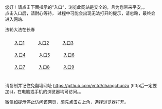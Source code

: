 您好！请点击下面指示的“入口”，浏览此网站是安全的，且为您带来平安。。 <br/>
点击入口后，请耐心等待， 过程中可能会出现无法打开的提示，请忽略，最终会进入网站. </br>

法轮大法在长春<br/>
<div style="padding:10px"><a style="margin:20px" target="_blank" href="https://d37zon8c6ula53.cloudfront.net/2Qpsp?izeiitjv" id="ccLink1" rel="nofollow">入口1</a> <a target="_blank" style="margin:20px" href="https://dnb1swsqphjqj.cloudfront.net/2Qpsp?rpaxzw" id="ccLink2" rel="nofollow">入口2</a> <a style="margin:20px" target="_blank" href="https://d2a2oxk9s4eqai.cloudfront.net/2Qpsp?wdczwe" id="ccLink3" rel="nofollow">入口3</a></div>

<div style="padding:10px" ><a style="margin:20px" target="_blank" href="https://d37zon8c6ula53.cloudfront.net/2Qpsp?izeiitjv" id="ccLink4" rel="nofollow">入口4</a> <a style="margin:20px" href="https://dnb1swsqphjqj.cloudfront.net/2Qpsp?rpaxzw" target="_blank" id="ccLink5" rel="nofollow">入口5</a> <a style="margin:20px" href="https://d2a2oxk9s4eqai.cloudfront.net/2Qpsp?wdczwe" target="_blank" id="ccLink6" rel="nofollow">入口6</a></div>

<div style="padding:10px"><a style="margin:20px" target="_blank" href="https://d37zon8c6ula53.cloudfront.net/2Qpsp?izeiitjv" id="ccLink7" rel="nofollow">入口7</a> <a style="margin:20px" href="https://dnb1swsqphjqj.cloudfront.net/2Qpsp?rpaxzw" target="_blank" id="ccLink8" rel="nofollow">入口8</a> <a style="margin:20px" target="_blank" href="https://d2a2oxk9s4eqai.cloudfront.net/2Qpsp?wdczwe" id="ccLink9" rel="nofollow">入口9</a></div>

<br/>



请复制并记住免翻墙网址 https://github.com/yntd/changchunzx (http后一定要加s)，在电脑或手机的浏览器均可访问。。<br/>

微信如提示停止访问该网页，须先点击右上角，选择浏览器打开。
